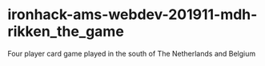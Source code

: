 # ironhack-ams-webdev-201911-mdh-rikken_the_game
Four player card game played in the south of The Netherlands and Belgium
